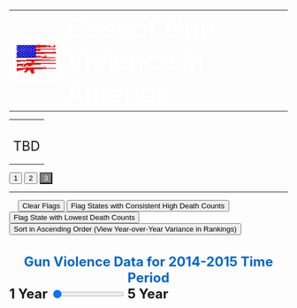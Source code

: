 <link rel="stylesheet" href="https://assets.ctl.io/chi/2.1.0/chi.css">
<style>

.axis path{
    stroke:black;
    stroke-width:2px ;
}  

.axis line{
   stroke: black;
   stroke-width: 1.5px;
}
 
.axis text{
    fill: black;
    font-weight: bold;
    font-size: 14px;
    font-family:"Arial Black", Gadget, sans-serif;
}

.legend text{
    fill:  black;
    font-family:"Arial Black", Gadget, sans-serif;
}

.body {
  font-family: 'Courier New', monospace;
}

.banner{
width:100%;
height: 200px;
margin:7px auto;
-moz-box-shadow: 0 1px 3px rgba(0,0,0,0.5);
-webkit-box-shadow: 0 1px 3px rgba(0,0,0,0.5);
-moz-border-radius: 15px;
-webkit-border-radius: 15px;

}

.banner0{ background: #0066cc  url(banner0.png) no-repeat center left;
 }
 
.cells {
  fill: #bf3737;
}

.label {
  text-anchor: start;
  font: 24px sans-serif;
}
 
 .slidecontainer {
  width: 90%; /* Width of the outside container */
}

/* The slider itself */
.slider {
  -webkit-appearance: none;  /* Override default CSS styles */
  appearance: none;
  width: 100%; /* Full-width */
  height: 25px; /* Specified height */
  background: #d3d3d3; /* Grey background */
  outline: none; /* Remove outline */
  opacity: 0.7; /* Set transparency (for mouse-over effects on hover) */
  -webkit-transition: .2s; /* 0.2 seconds transition on hover */
  transition: opacity .2s;
}

/* Mouse-over effects */
.slider:hover {
  opacity: 1; /* Fully shown on mouse-over */
}

/* The slider handle (use -webkit- (Chrome, Opera, Safari, Edge) and -moz- (Firefox) to override default look) */
.slider::-webkit-slider-thumb {
  -webkit-appearance: none; /* Override default look */
  appearance: none;
  width: 25px; /* Set a specific slider handle width */
  height: 25px; /* Slider handle height */
  background: #0066cc; /* Green background */
  cursor: pointer; /* Cursor on hover */
}

.slider::-moz-range-thumb {
  width: 25px; /* Set a specific slider handle width */
  height: 25px; /* Slider handle height */
  background: #04AA6D; /* Green background */
  cursor: pointer; /* Cursor on hover */
}

.button {
  transition-duration: 0.4s;
}

.button:hover {
  background-color: #4CAF50; /* Green */
  color: white;
}

.button2 {
  background-color: white;
  color: black;
  border: 2px solid #008CBA;
}

.button2:hover {
  background-color: #008CBA;
  color: white;
}

.axis path{
  stroke:black;
  stroke-width:2px ;
}  

.axis line{
  stroke: black;
  stroke-width: 1.5px;
}
 
.axis text{
  fill: black;
  font-weight: bold;
  font-size: 14px;
  font-family:"Arial Black", Gadget, sans-serif;
}

.legend text{
   fill:  black;
   font-family:"Arial Black", Gadget, sans-serif;
}
</style>
<body onload="renderChart(1,0);">

<input id="sortState" type="hidden" value="-1" >
<table>
<tr>
<td><img src="images.png"></td>
<td style="vertical-align: middle;" class="banner banner0">
    <font size="10" color="#ffffff">Cost of Gun Violence in America </font>
</td>
</tr>
</table>

<table>
<tr>
<td colspan="3" style="vertical-align:top;"><br><p>
<font size="5">TBD</font></p>
</td>
</tr>
</table>

<div>
    <button id="scene1" class="button2"  onclick="location.href = 'https://riyazomran.github.io/cs419-narrative-visualization/index';">1</button>
    <button id="scene2" class="button2"  onclick="location.href = 'https://riyazomran.github.io/cs419-narrative-visualization/scene2';">2</button>
    <button id="scene3" class="button2" style="background-color:grey;color:white;" onclick="location.href = 'https://riyazomran.github.io/cs419-narrative-visualization/sc3';">3</button>
</div>

<div><hr></div>
 <div>
 &nbsp;&nbsp;&nbsp;&nbsp;<button id="quickLink1" class="button2" onclick="clearFlags();">Clear Flags</button>
 <button id="quickLink2" class="button2" onclick="flagStatesWithHighGunViolence();">Flag States with Consistent High Death Counts</button>
   <button id="quickLink3" class="button2" onclick="flagWithLowestGunViolence();">Flag State with Lowest Death Counts</button>
    <button id="quickLink4" class="button2" onclick="clearAndRender(parseInt(2019)- ((parseInt(2019) - document.getElementById('range1').value) + parseInt(2014)),'bubblesort'); document.getElementById('sortState').value=0;">Sort in Ascending Order (View Year-over-Year Variance in Rankings)</button>
 </div>
<br>
<div id="stateBarChart"></div>

<br>
 <font size="5" color="#0066cc;"><b><div id="sliderDateRange" style="color:#0066cc;text-align: center;">Gun Violence Data for 2014-2015 Time Period</div></b></font>

<div class="slidecontainer" id="question1"  style="white-space: nowrap;">
  <font size="5"><b>1 Year</b></font> &nbsp;<input type="range" min="2014" max="2019" value="1" class="slider" id="range1" onclick="clearAndRender(parseInt(2019)- ((parseInt(2019) - this.value) + parseInt(2014)),"");">&nbsp;<font size="5"><b>5 Year</b></font>
 </div> 
 <br>

<span id="your-answer1" style="color:#0066cc;font-size:20px;">
<script src="https://d3js.org/d3.v4.min.js" type="text/JavaScript"></script>
<script src="https://d3js.org/d3-scale-chromatic.v1.min.js"></script>  
<script src="https://d3js.org/colorbrewer.v1.min.js"></script>
<script src="https://rawgit.com/susielu/d3-annotation/master/d3-annotation.min.js"></script>

<script>

function clearFlags(){
     d3.selectAll(".annotation-group").remove();
}


function flagWithLowestGunViolence(){

var graphSVG = d3.selectAll("svg");
var sortState = document.getElementById("sortState").value;

if(sortState == -1){

      const annotation1 = [
      {
                note: {
                  title: "Hawaii : 40 Deaths on Average",
                  label: "#1 state with lowest number of deaths related to gun violence (not per capita)",
                  wrap: 100, 
                  align: 'right', 
                },
                connector: {end: 'arrow'}, 
                x: 376.01587301587307,
                y: 608.3072739632903,
                dy: -350.46825396825403, 
                dx: 300,
                color: "black" 
      }];

        const makeAnnotations = d3.annotation()
          .type(d3.annotationCalloutCircle)
          .annotations(annotation1);

            graphSVG
              .append("g")
              .attr("class", "annotation-group")
              .call(makeAnnotations);

	} else {
   
  		 const annotation1 = [
      {
                note: {
                  title: "Rhode Island & Hawaii : 34 & 40 Deaths on Average per Year",
                  label: "The 2 state with lowest number of deaths related to gun violence (not per capita)",
                  wrap: 100, 
                  align: 'right', 
                },
                connector: {end: 'arrow'}, 
                x: 156.19444444444449,
                y: 608.30727396329033,
                dy: -350.46825396825403, 
                dx: 300,
                color: "black" 
      }];

        const makeAnnotations = d3.annotation()
          .type(d3.annotationCalloutCircle)
          .annotations(annotation1);

            graphSVG
              .append("g")
              .attr("class", "annotation-group")
              .call(makeAnnotations);

  
  }
}


function flagStatesWithHighGunViolence(){

var graphSVG = d3.selectAll("svg");
var sortState = document.getElementById("sortState").value;

if(sortState == -1){

      const annotation1 = [
      {
                note: {
                  title: "California : 3683 Deaths on Average",
                  label: "#1 top states highest death counts (not per capita)",
                  wrap: 100, 
                  align: 'right', 
                },
                connector: {end: 'arrow'}, 
                x: 229,
                y: -10,
                dy: 50.46825396825403, 
                dx: 300,
                color: "black" 
      }];


      const annotation2 = [
      {
                note: {
                  title: "Texas: 2945 Deaths on Average",
                  label: "#2 top state with highest gun related death counts (not per capita)",
                  wrap: 100, 
                  align: 'right', 
                },
                connector: {end: 'arrow'}, 
                x: 1157.6031746031745,
                y: -10,
                dy: 140.46825396825403, 
                dx: 300,
                color: "black" 
      }];


      const annotation3 = [
      {
                note: {
                  title: "Florida: 2872 Deaths on Average",
                  label: "#3 top state with highest gun related death counts (not per capita)",
                  wrap: 100, 
                  align: 'right', 
                },
                connector: {end: 'arrow'}, 
                x: 327.16666666666674,
                y: -10,
                dy: 80, 
                dx: 10.654761904761903,
                color: "black" 
      }];


        const makeAnnotations = d3.annotation()
          .type(d3.annotationCalloutCircle)
          .annotations(annotation1);

        const makeAnnotations2 = d3.annotation()
          .type(d3.annotationCalloutCircle)
          .annotations(annotation2);

       const makeAnnotations3 = d3.annotation()
          .type(d3.annotationCalloutCircle)
          .annotations(annotation3);  

            graphSVG
              .append("g")
              .attr("class", "annotation-group")
              .call(makeAnnotations);

            graphSVG
              .append("g")
              .attr("class", "annotation-group")
              .call(makeAnnotations2);

            graphSVG
              .append("g")
              .attr("class", "annotation-group")
              .call(makeAnnotations3);
	
  } else {
  
       const annotation1 = [
          {
                    note: {
                      title: "California : 2945 Deaths on Average",
                      label: "#2 top states highest death counts (not per capita)",
                      wrap: 100, 
                      align: 'right', 
                    },
                    connector: {end: 'arrow'}, 
                    x: 1350,
                    y: 0,
                    dy: 200.46825396825403, 
                    dx: -400,
                    color: "black" 
          }];


          const annotation2 = [
          {
                    note: {
                      title: "Texas: 3683 Deaths on Average",
                      label: "#1 top state with highest gun related death counts (not per capita)",
                      wrap: 100, 
                      align: 'right', 
                    },
                    connector: {end: 'arrow'}, 
                x: 1300.6031746031745,
                y: 0,
                dy: 180.46825396825403, 
                dx: 150,
                color: "black" 
          }];


          const annotation3 = [
          {
                    note: {
                      title: "Florida: 2872 Deaths on Average",
                      label: "#3 top state with highest gun related death counts (not per capita)",
                      wrap: 100, 
                      align: 'right', 
                    },
                    connector: {end: 'arrow'}, 
              	x: 1279.7261904761904,
                y: 220,
                dy:  10, 
                dx: -200.654761904761903,
                    color: "black" 
          }];


            const makeAnnotations = d3.annotation()
              .type(d3.annotationCalloutCircle)
              .annotations(annotation1);

            const makeAnnotations2 = d3.annotation()
              .type(d3.annotationCalloutCircle)
              .annotations(annotation2);

           const makeAnnotations3 = d3.annotation()
              .type(d3.annotationCalloutCircle)
              .annotations(annotation3);  

                graphSVG
                  .append("g")
                  .attr("class", "annotation-group")
                  .call(makeAnnotations);

                graphSVG
                  .append("g")
                  .attr("class", "annotation-group")
                  .call(makeAnnotations2);

                graphSVG
                  .append("g")
                  .attr("class", "annotation-group")
                  .call(makeAnnotations3);
  
  
  }
}

function getRandomInt(max) {
  return Math.floor(Math.random() * max);
}

function colorLogic(rate, option){

  if(option == 1){
     return " rgb(128,128,128)";
  } else {
 
     if(rate > 19){
        return "rgb(255, 0, 0)";
     } else if (rate <19 && rate >15){
        return "rgb(0, 191, 255)";
     } else if (rate <15 && rate >9){
        return "rgb(0, 128, 255)";
     } else if(rate <9 && rate >5){
        return "rgb(0, 64, 255)";
     } else {
        return "rgb(0, 0, 255)";
     }
 }
}


function getYearsArray(data,numberOfYears){

var yearsArray = new Array(numberOfYears);

   for(var j=0; j < numberOfYears; j++){
     yearsArray[j] = 2014 + j;
   }
   
return yearsArray;

}

function yearRecordCount(data,numberOfYears){

var recordCount =0;
var yearsArray = getYearsArray(data, numberOfYears);

    for(var i=0; i < data.length; i++){
       
        var year = data[i].YEAR;

        if(yearsArray.includes(parseInt(year))){
            recordCount++;
        }
    }

return recordCount;

}

function createValueMap(data,numberOfYears){

    var valueArray = new Array(yearRecordCount(data,numberOfYears));
		var yearsArray = getYearsArray(data, numberOfYears);
    
    for(var i=0; i < data.length; i++){
       
        var year = data[i].YEAR;
       
         if(yearsArray.includes(parseInt(year))){
            valueArray[i] = data[i];
        }
    }
   
   return valueArray.filter(function (el) {
       return el != null;
    });

}

function totalDeathsByState(data,state){

var deaths =0;
for(var i=0; i < data.length; i++){
       
        var stateName = data[i].STATE;
       
        if(stateName == state){
            deaths = parseInt(data[i].DEATHS) + parseInt(deaths);
        }
    }
return deaths;
}


function buildStateDeathMappingArray(data,stateDomain){

	var stateDeathArray = new Array(50);

  for(var i=0; i < stateDomain.length; i++){
  
  	  var state = stateDomain[i];
      var deathsForState = totalDeathsByState(data, state);
      stateDeathArray [i] = deathsForState;
      
  }

  return stateDeathArray;
}

function lookupStateIndex(stateDomain, state){

 for(var i=0; i < stateDomain.length; i++){
  
  	  if(stateDomain[i] == state){
          return i;
      }
  }
  
  return 0;

}

 function stateBubbleSort(arr, stateDomain){
     
 for(var i = 0; i < arr.length; i++){

   for(var j = 0; j < ( arr.length - i -1 ); j++){

     if(arr[j] > arr[j+1]){

       var temp = arr[j];
       arr[j] = arr[j + 1];
       arr[j+1] = temp;
       
       var temp2 = stateDomain[j];
       stateDomain[j] = stateDomain[j+1];
       stateDomain[j+1] = temp2;
       
     }
   }
 }
}

function renderChart(years,quicklink){

  d3.csv("https://raw.githubusercontent.com/riyazomran/cs419-narrative-visualization/gh-pages/cdcdata.csv",function(data) {
  data = createValueMap(data,years);

  var leftMargin=122;
  var topMargin=30;
  var margin = {top: 20, right: 25, bottom: 20, left: 122};
  var width = 1500 - margin.left - margin.right;
  var height = 900 - margin.top - margin.bottom;

  var statesDomain=  d3.map(data, function(d){return d.STATE;}).keys();
  var deathsDomain =  d3.map(data, function(d){return d.DEATHS;}).keys();
  var stateDeathValueArray = buildStateDeathMappingArray(data,statesDomain);
  
  if(quicklink=="bubblesort"){
  		stateBubbleSort(stateDeathValueArray,statesDomain);
  }

  var xExtent = d3.extent(data, d => d.STATE);
  xScale = d3.scaleBand().domain(statesDomain).range([leftMargin, width]).padding(0.4);

  var yMax=d3.max(stateDeathValueArray);
  yScale = d3.scaleLinear().domain([0, yMax]).range([height , 0]);
  xAxis = d3.axisBottom().scale(xScale);

  var graphSVG = d3.select("#stateBarChart")
  .append("svg")
    .attr("width", "1500")
    .attr("height", "750");

      graphSVG.append("g")
      .attr("class", "axis")
      .attr("transform", "translate(0,620)")
      .call(xAxis)
      .selectAll("text")
      .style("text-anchor", "end")
      .attr("dx", "-.8em")
      .attr("dy", ".15em")
      .attr("transform", "rotate(-65)")
      .append("text")
      .attr("x", (900+70)/2)
      .attr("y", "10")
      .text("States");


  yAxis = d3.axisLeft()
      .scale(yScale)


  graphSVG.append("g")
      .attr("class", "axis")
      .attr("transform", `translate(${leftMargin},-240)`)
      .call(yAxis)
      .append("text")
      .attr("transform", "rotate(-90)")
      .attr("x", "-300")
      .attr("y", "-70")
      .attr("text-anchor", "end")
      .text("Total Number of Deaths");

  graphSVG.selectAll("rect")
      .append("g")
      .data(data)
      .enter()
      .append("rect").transition().ease(d3.easeLinear).duration(2000)
      .attr("x", d => xScale(d.STATE))
      .attr("y", d => yScale(stateDeathValueArray[lookupStateIndex(statesDomain,d.STATE)])-240)
      .attr("width",  xScale.bandwidth())
      .attr("height", function(d) { return height - yScale(stateDeathValueArray[lookupStateIndex(statesDomain,d.STATE)]); })
      .attr("fill", function(d) {
      
      var deaths = stateDeathValueArray[lookupStateIndex(statesDomain,d.STATE)];
      if (deaths>(yMax * .80)) {
        return "red";
      } else if (deaths < (yMax * .80) && deaths > (yMax * .25)) {
        return "rgb(0,191,255)";
      }
      return "blue";
    });
    
  })		
  
}


function clearAndRender(years, quicklink){

	if(years == 0){
     years = 1;
  }
	 
	 var dateRangeText = "";
   
   if(years == 5){
      dateRangeText = " Gun Violence Data for 2014-2019 Time Period";
   } else if (years == 4){
      dateRangeText = "Gun Violence Data for 2014-2018 Time Period";
   } else if( years == 3){
     dateRangeText = "Gun Violence Data for 2014-2017 Time Period";
   } else if( years == 2){
   		dateRangeText = "Gun Violence Data for 2014-2016 Time Period";
   } else {
  		dateRangeText = "Gun Violence Data for 2014-2015 Time Period";
   }
   
   document.getElementById("sliderDateRange").innerHTML = dateRangeText;
   d3.select("#stateBarChart").selectAll("*").remove();
   renderChart(years, quicklink);
}

function stateRecordCount(data,state){

var recordCount =0;
for(var i=0; i < data.length; i++){
       
        var stateName = data[i].STATE;
       
        if(stateName == state){
            recordCount++;
        }
    }
return recordCount;
}

function getCDCURL(data,state){

var recordCount =0;
for(var i=0; i < data.length; i++){
       
        var stateName = data[i].STATE;
       
        if(stateName == state){
            return data[i].URL;
        }
    }
return "-1";
}

function refine(data,state){

    var array = new Array(stateRecordCount(data,state));
    var j =0;
   
    for(var i=0; i < data.length; i++){
       
        var stateName = data[i].STATE;
       
        if(stateName == state){
            array[j] = data[i];
            j++;
        }
    }

  return array;
}


  

</script>
</span>
</body>
